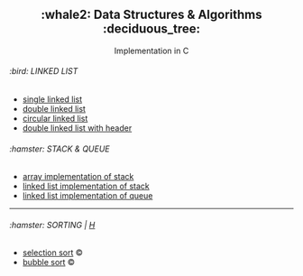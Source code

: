 <div align=center>
  <h2>:whale2: Data Structures & Algorithms :deciduous_tree:</h2>
  Implementation in C
</div>




<h6>:bird: LINKED LIST </h6>
<ul>
  <li><a href="ds/linked_list">single linked list</a></li>
  <li><a href="ds/double_linked_list">double linked list</a></li>
  <li><a href="ds/circular_linked_list">circular linked list</a></li>
  <li><a href="ds/header_linked_list">double linked list with header</a></li>
</ul>


<h6>:hamster: STACK & QUEUE </h6>
<ul>
  <li><a href="ds/stack_arr">array implementation of stack</a></li>
  <li><a href="ds/stack_ll">linked list implementation of stack</a></li>
  <li><a href="ds/queue_ll">linked list implementation of queue</a></li>
</ul>


---

<h6>:hamster: SORTING | <a href="algo/sorting/sorting.h">H</a></h6>
<ul>
  <li><a href="algo/sorting/selection_sort.c">selection sort</a> ©️</li>
  <li><a href="algo/sorting/bubble_sort.c">bubble sort</a> ©️</li>
</ul>
